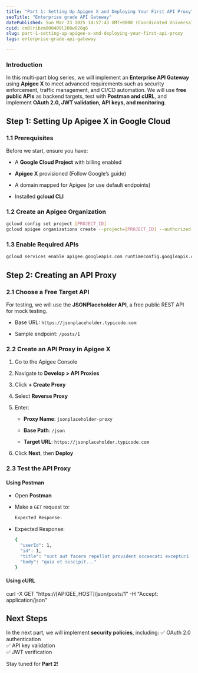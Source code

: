 ```yaml
---
title: "Part 1: Setting Up Apigee X and Deploying Your First API Proxy"
seoTitle: "Enterprise grade API Gateway"
datePublished: Sun Mar 23 2025 14:57:43 GMT+0000 (Coordinated Universal Time)
cuid: cm8lribzm000409l208w028q6
slug: part-1-setting-up-apigee-x-and-deploying-your-first-api-proxy
tags: enterprise-grade-api-gateway

---
```


### **Introduction**

In this multi-part blog series, we will implement an **Enterprise API Gateway** using **Apigee X** to meet advanced requirements such as security enforcement, traffic management, and CI/CD automation. We will use **free public APIs** as backend targets, test with **Postman and cURL**, and implement **OAuth 2.0, JWT validation, API keys, and monitoring**.

## **Step 1: Setting Up Apigee X in Google Cloud**

### **1.1 Prerequisites**

Before we start, ensure you have:

* A **Google Cloud Project** with billing enabled
    
* **Apigee X** provisioned (Follow Google’s guide)
    
* A domain mapped for Apigee (or use default endpoints)
    
* Installed **gcloud CLI**
    

### **1.2 Create an Apigee Organization**

```bash
gcloud config set project [PROJECT_ID]
gcloud apigee organizations create --project=[PROJECT_ID] --authorized-network=default
```

### **1.3 Enable Required APIs**

```bash
gcloud services enable apigee.googleapis.com runtimeconfig.googleapis.com
```

## **Step 2: Creating an API Proxy**

### **2.1 Choose a Free Target API**

For testing, we will use the **JSONPlaceholder API**, a free public REST API for mock testing.

* Base URL: `https://jsonplaceholder.typicode.com`
    
* Sample endpoint: `/posts/1`
    

### **2.2 Create an API Proxy in Apigee X**

1. Go to the Apigee Console
    
2. Navigate to **Develop &gt; API Proxies**
    
3. Click **\+ Create Proxy**
    
4. Select **Reverse Proxy**
    
5. Enter:
    
    * **Proxy Name**: `jsonplaceholder-proxy`
        
    * **Base Path**: `/json`
        
    * **Target URL**: `https://jsonplaceholder.typicode.com`
        
6. Click **Next**, then **Deploy**
    

### **2.3 Test the API Proxy**

#### **Using Postman**

* Open **Postman**
    
* Make a `GET` request to:
    
    ```bash
    Expected Response:
    ```
    
* Expected Response:
    
    ```bash
    {
      "userId": 1,
      "id": 1,
      "title": "sunt aut facere repellat provident occaecati excepturi optio reprehenderit",
      "body": "quia et suscipit..."
    }
    ```
    

#### **Using cURL**

curl -X GET "https://\[APIGEE\_HOST\]/json/posts/1" -H "Accept: application/json"

## **Next Steps**

In the next part, we will implement **security policies**, including: ✅ OAuth 2.0 authentication  
✅ API key validation  
✅ JWT verification

Stay tuned for **Part 2**!
